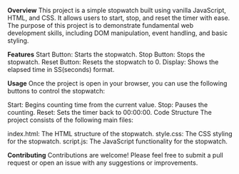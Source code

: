 **Overview**
This project is a simple stopwatch built using vanilla JavaScript, HTML, and CSS. It allows users to start, stop, and reset the timer with ease. The purpose of this project is to demonstrate fundamental web development skills, including DOM manipulation, event handling, and basic styling.

**Features**
Start Button: Starts the stopwatch.
Stop Button: Stops the stopwatch.
Reset Button: Resets the stopwatch to 0.
Display: Shows the elapsed time in SS(seconds) format.


**Usage**
Once the project is open in your browser, you can use the following buttons to control the stopwatch:

Start: Begins counting time from the current value.
Stop: Pauses the counting.
Reset: Sets the timer back to 00:00:00.
Code Structure
The project consists of the following main files:

index.html: The HTML structure of the stopwatch.
style.css: The CSS styling for the stopwatch.
script.js: The JavaScript functionality for the stopwatch.

**Contributing**
Contributions are welcome! Please feel free to submit a pull request or open an issue with any suggestions or improvements.
